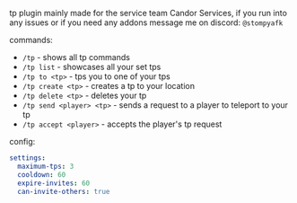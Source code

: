 tp plugin mainly made for the service team Candor Services, if you run into any issues or if you need any addons
message me on discord: ``@stompyafk``

commands:
* ``/tp`` - shows all tp commands
*  ``/tp list`` - showcases all your set tps
*  ``/tp to <tp>`` - tps you to one of your tps
*  ``/tp create <tp>`` - creates a tp to your location
*  ``/tp delete <tp>`` - deletes your tp
*  ``/tp send <player> <tp>`` - sends a request to a player to teleport to your tp
*  ``/tp accept <player>`` - accepts the player's tp request

config:
```yml
settings:
  maximum-tps: 3
  cooldown: 60
  expire-invites: 60
  can-invite-others: true
```
